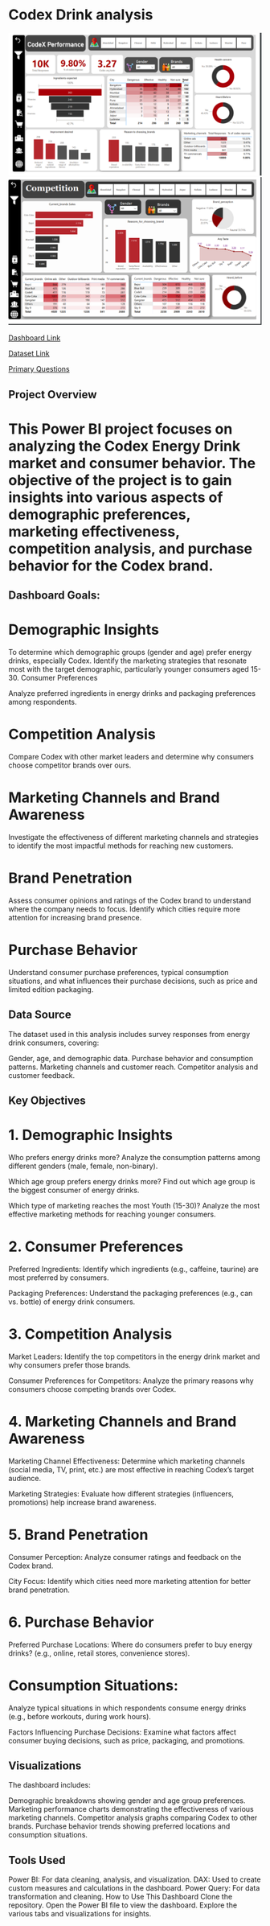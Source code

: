 # Codex Drink analysis


![Dashboard](https://github.com/rinithreddy14/Powerbi-Projects/blob/main/Codex%20Drink%20analysis/Screenshot%202024-09-12%20002255.png)
![Dashboard](https://github.com/rinithreddy14/Powerbi-Projects/blob/main/Codex%20Drink%20analysis/Screenshot%202024-09-12%20002313.png)




[Dashboard Link](https://github.com/rinithreddy14/Powerbi-Projects/blob/main/Codex%20Drink%20analysis/Codex_analysis.pbix)

[Dataset Link](https://github.com/rinithreddy14/Powerbi-Projects/tree/main/Codex%20Drink%20analysis/Dataset)

[Primary Questions](https://github.com/rinithreddy14/Powerbi-Projects/blob/main/Codex%20Drink%20analysis/Primary_Secondary_Insights.pdf)



## Project Overview
# This Power BI project focuses on analyzing the Codex Energy Drink market and consumer behavior. The objective of the project is to gain insights into various aspects of demographic preferences, marketing effectiveness, competition analysis, and purchase behavior for the Codex brand.

## Dashboard Goals:

# Demographic Insights

To determine which demographic groups (gender and age) prefer energy drinks, especially Codex.
Identify the marketing strategies that resonate most with the target demographic, particularly younger consumers aged 15-30.
Consumer Preferences

Analyze preferred ingredients in energy drinks and packaging preferences among respondents.
# Competition Analysis

Compare Codex with other market leaders and determine why consumers choose competitor brands over ours.
# Marketing Channels and Brand Awareness

Investigate the effectiveness of different marketing channels and strategies to identify the most impactful methods for reaching new customers.
# Brand Penetration

Assess consumer opinions and ratings of the Codex brand to understand where the company needs to focus.
Identify which cities require more attention for increasing brand presence.
# Purchase Behavior

Understand consumer purchase preferences, typical consumption situations, and what influences their purchase decisions, such as price and limited edition packaging.
## Data Source
The dataset used in this analysis includes survey responses from energy drink consumers, covering:

Gender, age, and demographic data.
Purchase behavior and consumption patterns.
Marketing channels and customer reach.
Competitor analysis and customer feedback.
## Key Objectives
 # 1. Demographic Insights
Who prefers energy drinks more?
Analyze the consumption patterns among different genders (male, female, non-binary).

Which age group prefers energy drinks more?
Find out which age group is the biggest consumer of energy drinks.

Which type of marketing reaches the most Youth (15-30)?
Analyze the most effective marketing methods for reaching younger consumers.

# 2. Consumer Preferences
Preferred Ingredients:
Identify which ingredients (e.g., caffeine, taurine) are most preferred by consumers.

Packaging Preferences:
Understand the packaging preferences (e.g., can vs. bottle) of energy drink consumers.

# 3. Competition Analysis
Market Leaders:
Identify the top competitors in the energy drink market and why consumers prefer those brands.

Consumer Preferences for Competitors:
Analyze the primary reasons why consumers choose competing brands over Codex.

# 4. Marketing Channels and Brand Awareness
Marketing Channel Effectiveness:
Determine which marketing channels (social media, TV, print, etc.) are most effective in reaching Codex’s target audience.

Marketing Strategies:
Evaluate how different strategies (influencers, promotions) help increase brand awareness.

# 5. Brand Penetration
Consumer Perception:
Analyze consumer ratings and feedback on the Codex brand.

City Focus:
Identify which cities need more marketing attention for better brand penetration.

# 6. Purchase Behavior
Preferred Purchase Locations:
Where do consumers prefer to buy energy drinks? (e.g., online, retail stores, convenience stores).

# Consumption Situations:
Analyze typical situations in which respondents consume energy drinks (e.g., before workouts, during work hours).

Factors Influencing Purchase Decisions:
Examine what factors affect consumer buying decisions, such as price, packaging, and promotions.

## Visualizations
The dashboard includes:

Demographic breakdowns showing gender and age group preferences.
Marketing performance charts demonstrating the effectiveness of various marketing channels.
Competitor analysis graphs comparing Codex to other brands.
Purchase behavior trends showing preferred locations and consumption situations.
## Tools Used
Power BI: For data cleaning, analysis, and visualization.
DAX: Used to create custom measures and calculations in the dashboard.
Power Query: For data transformation and cleaning.
How to Use This Dashboard
Clone the repository.
Open the Power BI file to view the dashboard.
Explore the various tabs and visualizations for insights.
